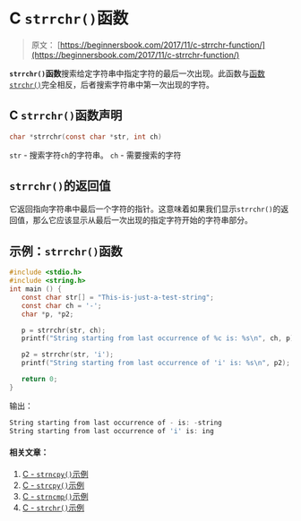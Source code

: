 # C `strrchr()`函数

> 原文： [https://beginnersbook.com/2017/11/c-strrchr-function/](https://beginnersbook.com/2017/11/c-strrchr-function/)

**`strrchr()`函数**搜索给定字符串中指定字符的最后一次出现。此函数与[函数`strchr()`](https://beginnersbook.com/2017/11/c-strchr-function/)完全相反，后者搜索字符串中第一次出现的字符。

## C `strrchr()`函数声明

```c
char *strrchr(const char *str, int ch)
```

`str` - 搜索字符`ch`的字符串。
`ch` - 需要搜索的字符

## `strrchr()`的返回值

它返回指向字符串中最后一个字符的指针。这意味着如果我们显示`strrchr()`的返回值，那么它应该显示从最后一次出现的指定字符开始的字符串部分。

## 示例：`strrchr()`函数

```c
#include <stdio.h>
#include <string.h>
int main () {
   const char str[] = "This-is-just-a-test-string"; 
   const char ch = '-'; 
   char *p, *p2;

   p = strrchr(str, ch); 
   printf("String starting from last occurrence of %c is: %s\n", ch, p);

   p2 = strrchr(str, 'i'); 
   printf("String starting from last occurrence of 'i' is: %s\n", p2);

   return 0;
}
```

输出：

```c
String starting from last occurrence of - is: -string
String starting from last occurrence of 'i' is: ing
```

#### 相关文章：

1.  [C - `strncpy()`示例](https://beginnersbook.com/2017/11/c-strncpy-function/)
2.  [C - `strcpy()`示例](https://beginnersbook.com/2017/11/c-strcpy-function/)
3.  [C - `strncmp()`示例](https://beginnersbook.com/2017/11/c-strncmp-function/)
4.  [C - `strchr()`示例](https://beginnersbook.com/2017/11/c-strchr-function/)